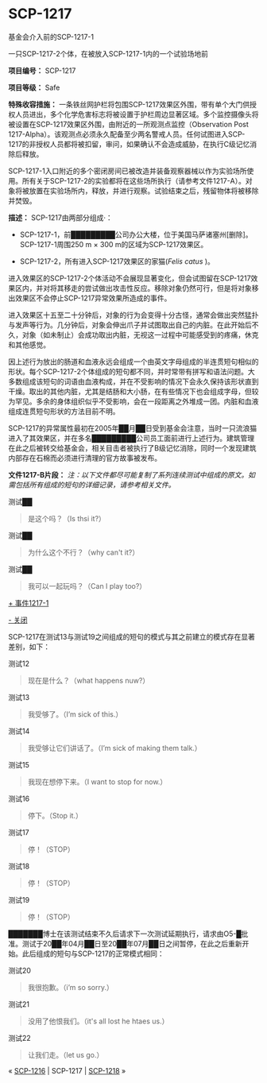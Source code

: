 # SCP-1217
                        




基金会介入前的SCP-1217-1





一只SCP-1217-2个体，在被放入SCP-1217-1内的一个试验场地前



**项目编号：** SCP-1217

**项目等级：** Safe

**特殊收容措施：** 一条铁丝网护栏将包围SCP-1217效果区外围，带有单个大门供授权人员进出，多个化学危害标志将被设置于护栏周边显著区域。多个监控摄像头将被设置在SCP-1217效果区外围，由附近的一所观测点监控（Observation Post 1217-Alpha）。该观测点必须永久配备至少两名警戒人员。任何试图进入SCP-1217的非授权人员都将被扣留，审问，如果确认不会造成威胁，在执行C级记忆消除后释放。

SCP-1217-1入口附近的多个密闭房间已被改造并装备观察器械以作为实验场所使用。所有关于SCP-1217-2的实验都将在这些场所执行（请参考文件1217-A）。对象将被放置在实验场所内，释放，并进行观察。试验结束之后，残留物体将被移除并焚毁。

**描述：** SCP-1217由两部分组成·：

- SCP-1217-1，前█████████公司办公大楼，位于美国马萨诸塞州[删除]。SCP-1217-1周围250 m × 300 m的区域为SCP-1217效果区。

- SCP-1217-2，所有进入SCP-1217效果区的家猫(*Felis catus* )。

进入效果区的SCP-1217-2个体活动不会展现显著变化，但会试图留在SCP-1217效果区内，并对将其移走的尝试做出攻击性反应。移除对象仍然可行，但是将对象移出效果区不会停止SCP-1217异常效果所造成的事件。

进入效果区十五至二十分钟后，对象的行为会变得十分古怪，通常会做出突然猛扑与发声等行为。几分钟后，对象会伸出爪子并试图取出自己的内脏。在此开始后不久，对象（如未制止）会成功取出内脏，无视这一过程中可能感受到的疼痛，休克和其他感觉。

因上述行为放出的肠道和血液永远会组成一个由英文字母组成的半连贯短句相似的形状。每个SCP-1217-2个体组成的短句都不同，并时常带有拼写和语法问题。大多数组成该短句的词语由血液构成，并在不受影响的情况下会永久保持该形状直到干燥。取出的其他内脏，尤其是结肠和大小肠，在有些情况下也会组成字母，但较为罕见。多余的身体组织似乎不受影响，会在一段距离之外堆成一团。内脏和血液组成连贯短句形状的方法目前不明。

SCP-1217的异常属性最初在2005年██月██日受到基金会注意，当时一只流浪猫进入了其效果区，并在多名█████████公司员工面前进行上述行为。建筑管理在此之后被转交给基金会，相关目击者被执行了B级记忆消除，同时一个发现建筑内部存在石棉而必须进行清理的官方故事被发布。

**文件1217-B片段：** *注：以下文件都尽可能复制了系列连续测试中组成的原文。如需包括所有组成的短句的详细记录，请参考相关文件。* 

测试██


> 是这个吗？（Is thsi it?）
> 

测试██


> 为什么这个不行？（why can't it?）
> 

测试██


> 我可以一起玩吗？（Can I play too?）
> 


<a shape='rect' class='collapsible-block-link' href='javascript:;'>+&#160;&#20107;&#20214;1217-1</a>

<a shape='rect' class='collapsible-block-link' href='javascript:;'>-&#160;&#20851;&#38381;</a>

SCP-1217在测试13与测试19之间组成的短句的模式与其之前建立的模式存在显著差别，如下：

测试12


> 现在是什么？（what happens nuw?）
> 

测试13


> 我受够了。（I’m sick of this.）
> 

测试14


> 我受够让它们讲话了。（I’m sick of making them talk.）
> 

测试15


> 我现在想停下来。（I want to stop for now.）
> 

测试16


> 停下。（Stop it.）
> 

测试17


> 停！（STOP）
> 

测试18


> 停！（STOP）
> 

测试19


> 停！（STOP）
> 

███████博士在该测试结束不久后请求下一次测试延期执行，请求由O5-█批准。测试于20██年04月██日至20██年07月██日之间暂停，在此之后重新开始。此后组成的短句与SCP-1217的正常模式相同：

测试20


> 我很抱歉。（i’m so sorry.）
> 

测试21


> 没用了他恨我们。（it's all lost he htaes us.）
> 

测试22


> 让我们走。（let us go.）
> 






« [SCP-1216](/scp-1216) | SCP-1217 | [SCP-1218](/scp-1218) »





                    